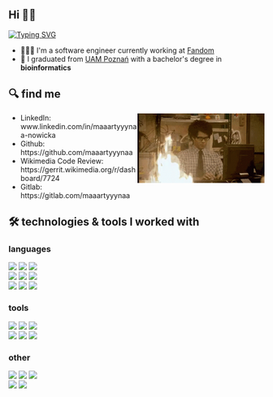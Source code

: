 ## Hi 👋🏻
[![Typing SVG](https://readme-typing-svg.herokuapp.com/?color=c084c4&lines=I'm+Martyna;I'm+software+engineer;Currently+working+at+Fandom)](https://git.io/typing-svg)
<!--
[![Typing SVG](https://readme-typing-svg.herokuapp.com/?color=9aedff&lines=I'm+Martyna;I'm+software+engineer;Currently+working+at+Fandom)](https://git.io/typing-svg)
source: https://github.com/DenverCoder1/readme-typing-svg
-->
<!--
![](https://github.com/maaartyyynaa/resources/blob/master/rsz_fandom_logo_2021_lockup_1.png)

<img align="center" src="https://github.com/maaartyyynaa/resources/blob/master/it-crowd.gif" width="200" />
-->

* 👩🏻‍💻 I'm a software engineer currently working at [Fandom](https://www.fandom.com/)
* 🔬 I graduated from [UAM Poznań](https://amu.edu.pl/) with a bachelor's degree in **bioinformatics**

## 🔍 find me
<img align="right" src="https://github.com/maaartyyynaa/resources/blob/master/it-crowd.gif" width="250">
<ul>
  <li> LinkedIn: www.linkedin.com/in/maaartyyynaa-nowicka</li>
  <li> Github: https://github.com/maaartyyynaa</li>
  <li> Wikimedia Code Review: https://gerrit.wikimedia.org/r/dashboard/7724</li>
  <li> Gitlab: https://gitlab.com/maaartyyynaa</li>
</ul>

## 🛠 technologies & tools I worked with
### languages
![](https://img.shields.io/badge/-python-informational?style=flat&logo=python&logoColor=white&color=c084c4)
![](https://img.shields.io/badge/-django-informational?style=flat&logo=django&logoColor=white&color=c084c4)
![](https://img.shields.io/badge/-flask-informational?style=flat&logo=flask&logoColor=white&color=c084c4) \
![](https://img.shields.io/badge/PHP-informational?style=flat&logo=php&logoColor=white&color=c084c4)
![](https://img.shields.io/badge/MediaWiki-informational?style=flat&logo=&logoColor=white&color=c084c4)
![](https://img.shields.io/badge/mySQL-informational?style=flat&logo=mysql&logoColor=white&color=c084c4) \
![](https://img.shields.io/badge/JavaScript-informational?style=flat&logo=javascript&logoColor=white&color=c084c4)
![](https://img.shields.io/badge/html-informational?style=flat&logo=html&logoColor=white&color=c084c4)
![](https://img.shields.io/badge/css-informational?style=flat&logo=css&logoColor=white&color=c084c4)
### tools
![](https://img.shields.io/badge/docker-informational?style=flat&logo=docker&logoColor=white&color=c084c4)
![](https://img.shields.io/badge/k8s-informational?style=flat&logo=kubernetes&logoColor=white&color=c084c4)
![](https://img.shields.io/badge/jenkins-informational?style=flat&logo=jenkins&logoColor=white&color=c084c4) \
![](https://img.shields.io/badge/rabbitMQ-informational?style=flat&logo=rabbitmq&logoColor=white&color=c084c4)
![](https://img.shields.io/badge/kibana-informational?style=flat&logo=kibana&logoColor=white&color=c084c4)
![](https://img.shields.io/badge/swagger-informational?style=flat&logo=swagger&logoColor=white&color=c084c4)
### other
![](https://img.shields.io/badge/macOS-informational?style=flat&logo=gnubash&logoColor=white&color=c084c4)
![](https://img.shields.io/badge/linux-informational?style=flat&logo=linux&logoColor=white&color=c084c4)
![](https://img.shields.io/badge/bash-informational?style=flat&logo=javascript&logoColor=white&color=c084c4) \
![](https://img.shields.io/badge/jira-informational?style=flat&logo=jira&logoColor=white&color=c084c4)
![](https://img.shields.io/badge/confluence-informational?style=flat&logo=confluence&logoColor=white&color=c084c4)

<!--
## public repos stats
[![Maaartyyynaa's public repos stats](https://github-readme-stats.vercel.app/api?username=maaartyyynaa&count_private=true&show_icons=true&hide=stars,issues&show_icons=true&bg_color=30,e96443,904e95&title_color=fff&text_color=fff)](https://github.com/anuraghazra/github-readme-stats)
-->
